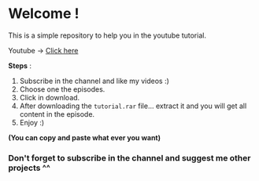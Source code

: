 # Welcome !
This is a simple repository to help you in the youtube tutorial.

Youtube -> [Click here](https://www.youtube.com/channel/UCQPOBr58By66abPGT1DdVlQ)

__Steps__ :
 1. Subscribe in the channel and like my videos :)
 2. Choose one the episodes.
 3. Click in download.
 4. After downloading the `tutorial.rar` file... extract it and you will get all content in the episode.
 5. Enjoy :)
 
 **(You can copy and paste what ever you want)**
 
 
### Don't forget to subscribe in the channel and suggest me other projects ^^

